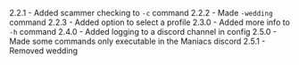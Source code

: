 2.2.1 - Added scammer checking to `-c` command
2.2.2 - Made `-wedding` command
2.2.3 - Added option to select a profile
2.3.0 - Added more info to `-h` command
2.4.0 - Added logging to a discord channel in config
2.5.0 - Made some commands only executable in the Maniacs discord
2.5.1 - Removed wedding